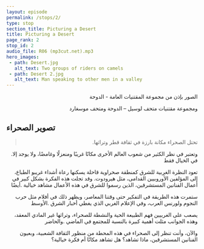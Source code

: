 ```yaml
---
layout: episode
permalink: /stops/2/
type: stop
section_title: Picturing a Desert
title: Picturing a Desert
page_rank: 2
stop_id: 2
audio_file: R06 (mp3cut.net).mp3
hero_images:
 - path: Desert.jpg
   alt_text: Two groups of riders on camels
 - path: Desert 2.jpg
   alt_text: Man speaking to other men in a valley
---
```


<p align="right">الصور بإذن من مجموعة المقتنيات العامة - الدوحة</p>
<p align="right">ومجموعة مقتنيات متحف لوسيل – الدوحة ومتحف موسغارد</p>

## تصوير الصحراء

> <p align="right">.تحتل الصحراء مكانة بارزة في ثقافة قطر وتراثها</p>

<p align="right">.وتعتبر في نظر الكثير من شعوب العالم الأخرى مكانًا غريبًا ومنعزلًا وغامضًا، ولا يوجد إلا في الخيال فقط</p>

<p align="right">تعود النظرة الغربية للشرق كمنطقة صحراوية قاحلة يسكنها رعاة أشداء غريبو الطباع، إلى المؤلفين الأوروبيين القدامى، مثل هيرودوت. وقد تجلت هذه الفكرة بشكل كبير في أعمال الفنانين المستشرقين، الذين رسموا للشرق في هذه الأعمال مشاهد خيالية .أيضًا</p>

<p align="right">ستمرت هذه الطريقة في التفكير حتى وقتنا المعاصر، ويظهر ذلك في أفلام مثل حرب النجوم ولورنس العرب، وفي الإعلام الغربي الذي يغطي أخبار الشرق .الأوسط</p>

<p align="right">يصعب على الغربيين فهم الطبيعة الحية والنشطة للصحراء، وتراثها غير المادي المعقد، وهذه الجوانب مثلت أهمية كبيرة بالنسبة للمجتمع في الماضي .والحاضر</p>  

<p align="right">والآن، وأنت تنظر إلى الصحراء في هذه المحطة من منظور الثقافة الشعبية، وبعيون الفنانين المستشرقين، ماذا تشاهد؟ هل تشاهد مكانًا أم فكرة خيالية؟</p> 
